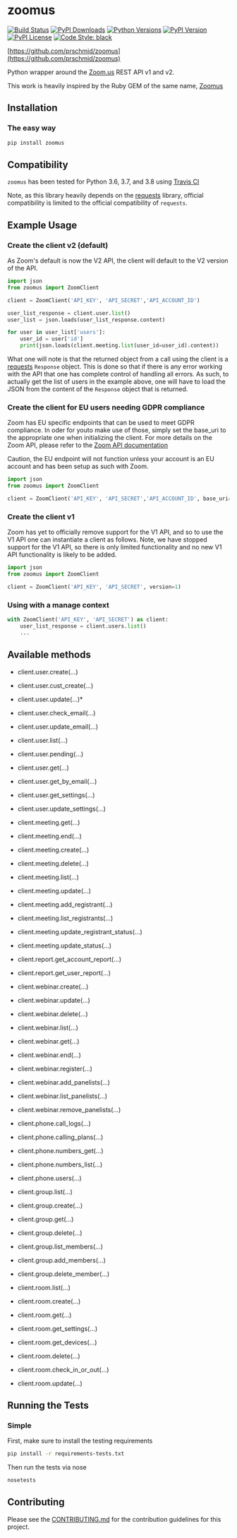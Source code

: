 # zoomus

[![Build Status](https://img.shields.io/travis/prschmid/zoomus)](https://travis-ci.com/prschmid/zoomus)
[![PyPI Downloads](https://img.shields.io/pypi/dm/zoomus)](https://pypi.org/project/zoomus/)
[![Python Versions](https://img.shields.io/pypi/pyversions/zoomus)](https://pypi.org/project/zoomus/)
[![PyPI Version](https://img.shields.io/pypi/v/zoomus)](https://pypi.org/project/zoomus/)
[![PyPI License](https://img.shields.io/pypi/l/zoomus)](https://pypi.org/project/zoomus/)
[![Code Style: black](https://img.shields.io/badge/code%20style-black-000000.svg)](https://github.com/psf/black/)

[https://github.com/prschmid/zoomus](https://github.com/prschmid/zoomus)

Python wrapper around the [Zoom.us](http://zoom.us) REST API v1 and v2.

This work is heavily inspired by the Ruby GEM of the same name, [Zoomus](https://github.com/mllocs/zoomus)

## Installation

### The easy way

```sh
pip install zoomus
```

## Compatibility

`zoomus` has been tested for Python 3.6, 3.7, and 3.8 using [Travis CI](https://travis-ci.com/github/prschmid/zoomus)

Note, as this library heavily depends on the [requests](https://pypi.org/project/requests/) library, official compatibility is limited to the official compatibility of `requests`.

## Example Usage

### Create the client v2 (default)

As Zoom's default is now the V2 API, the client will default to the V2 version of the API.

```python
import json
from zoomus import ZoomClient

client = ZoomClient('API_KEY', 'API_SECRET','API_ACCOUNT_ID')

user_list_response = client.user.list()
user_list = json.loads(user_list_response.content)

for user in user_list['users']:
    user_id = user['id']
    print(json.loads(client.meeting.list(user_id=user_id).content))
```

What one will note is that the returned object from a call using the client is a [requests](https://pypi.org/project/requests/) `Response` object. This is done so that if there is any error working with the API that one has complete control of handling all errors. As such, to actually get the list of users in the example above, one will have to load the JSON from the content of the `Response` object that is returned.

### Create the client for EU users needing GDPR compliance

Zoom has EU specific endpoints that can be used to meet GDPR compliance. In oder for youto make use of those, simply set the base_uri to the appropriate one when initializing the client. For more details on the Zoom API, please refer to the [Zoom API documentation](https://marketplace.zoom.us/docs/api-reference/introduction)

Caution, the EU endpoint will not function unless your account is an EU account and has been setup as such with Zoom.

```python
import json
from zoomus import ZoomClient

client = ZoomClient('API_KEY', 'API_SECRET','API_ACCOUNT_ID', base_uri="https://eu01api-www4local.zoom.us/v2")
```

### Create the client v1

Zoom has yet to officially remove support for the V1 API, and so to use the V1 API one can instantiate a client as follows. Note, we have stopped support for the V1 API, so there is only limited functionality and no new V1 API functionality is likely to be added.

```python
import json
from zoomus import ZoomClient

client = ZoomClient('API_KEY', 'API_SECRET', version=1)
```

### Using with a manage context

```python
with ZoomClient('API_KEY', 'API_SECRET') as client:
    user_list_response = client.users.list()
    ...
```

## Available methods

* client.user.create(...)
* client.user.cust_create(...)
* client.user.update(...)*
* client.user.check_email(...)
* client.user.update_email(...)
* client.user.list(...)
* client.user.pending(...)
* client.user.get(...)
* client.user.get_by_email(...)
* client.user.get_settings(...)
* client.user.update_settings(...)

* client.meeting.get(...)
* client.meeting.end(...)
* client.meeting.create(...)
* client.meeting.delete(...)
* client.meeting.list(...)
* client.meeting.update(...)
* client.meeting.add_registrant(...)
* client.meeting.list_registrants(...)
* client.meeting.update_registrant_status(...)
* client.meeting.update_status(...)

* client.report.get_account_report(...)
* client.report.get_user_report(...)

* client.webinar.create(...)
* client.webinar.update(...)
* client.webinar.delete(...)
* client.webinar.list(...)
* client.webinar.get(...)
* client.webinar.end(...)
* client.webinar.register(...)
* client.webinar.add_panelists(...)
* client.webinar.list_panelists(...)
* client.webinar.remove_panelists(...)

* client.phone.call_logs(...)
* client.phone.calling_plans(...)
* client.phone.numbers_get(...)
* client.phone.numbers_list(...)
* client.phone.users(...)

* client.group.list(...)
* client.group.create(...)
* client.group.get(...)
* client.group.delete(...)
* client.group.list_members(...)
* client.group.add_members(...)
* client.group.delete_member(...)

* client.room.list(...)
* client.room.create(...)
* client.room.get(...)
* client.room.get_settings(...)
* client.room.get_devices(...)
* client.room.delete(...)
* client.room.check_in_or_out(...)
* client.room.update(...)

## Running the Tests

### Simple

First, make sure to install the testing requirements

```sh
pip install -r requirements-tests.txt
```

Then run the tests via nose

```sh
nosetests
```

## Contributing

Please see the [CONTRIBUTING.md](./CONTRIBUTING.md) for the contribution guidelines for this project.
